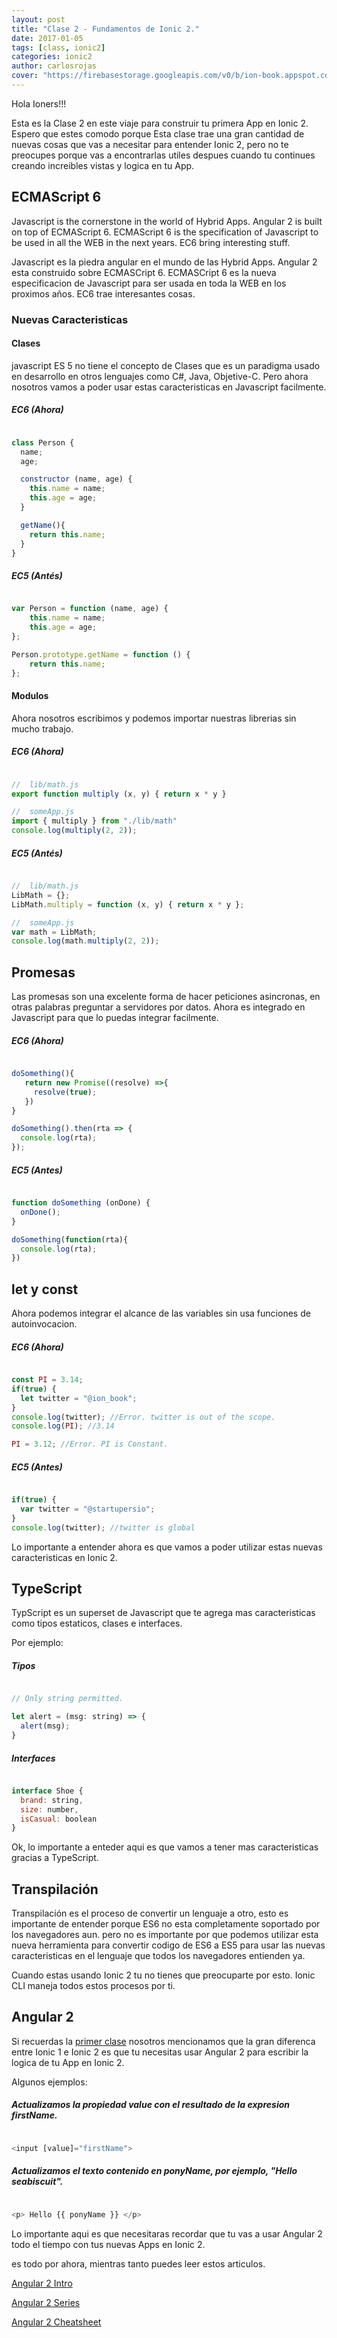 ```yaml
---
layout: post
title: "Clase 2 - Fundamentos de Ionic 2."
date: 2017-01-05
tags: [class, ionic2]
categories: ionic2
author: carlosrojas
cover: "https://firebasestorage.googleapis.com/v0/b/ion-book.appspot.com/o/posts%2Fclase2%2Fclase2.png?alt=media&token=2d7a8b80-e4d7-4a18-a0bc-2e4c7c12ba1e"
---
```


<amp-img width="1024" height="512" layout="responsive" src="https://firebasestorage.googleapis.com/v0/b/ion-book.appspot.com/o/posts%2Fclase2%2Fclase2.png?alt=media&token=2d7a8b80-e4d7-4a18-a0bc-2e4c7c12ba1e"></amp-img> 

Hola Ioners!!!

Esta es la Clase 2 en este viaje para construir tu primera App en Ionic 2. Espero que estes comodo porque Esta
clase trae una gran cantidad de nuevas cosas que vas a necesitar para entender Ionic 2, pero no te preocupes porque
vas a encontrarlas utiles despues cuando tu continues creando increibles vistas y logica en tu App.

## ECMAScript 6

<amp-img width="1024" height="512" layout="responsive" src="https://firebasestorage.googleapis.com/v0/b/startupers-9cbb6.appspot.com/o/Posts%2FkYzZHh%20(1).png?alt=media&token=6751662a-3239-41bb-948c-08b6d1eeefed" alt=""></amp-img>

Javascript is the cornerstone in the world of Hybrid Apps. Angular 2 is built on top of ECMAScript 6.
ECMAScript 6 is the specification of Javascript to be used in all the WEB in the next years. EC6 bring 
interesting stuff.

Javascript es la piedra angular en el mundo de las Hybrid Apps. Angular 2 esta construido sobre ECMASCript 6.
ECMASCript 6 es la nueva especificacion de Javascript para ser usada en toda la WEB en los proximos años. EC6 trae
interesantes cosas.

### Nuevas Caracteristicas

#### Clases

javascript ES 5 no tiene el concepto de Clases que es un paradigma usado en desarrollo en otros lenguajes como C#, Java,
Objetive-C. Pero ahora nosotros vamos a poder usar estas caracteristicas en Javascript facilmente.

##### EC6 (Ahora)

````javascript

class Person {
  name;
  age;

  constructor (name, age) {
    this.name = name;
    this.age = age;
  }

  getName(){
    return this.name;
  }
}

````

##### EC5 (Antés)

````javascript

var Person = function (name, age) {
    this.name = name;
    this.age = age;
};

Person.prototype.getName = function () {
    return this.name;
};

````
#### Modulos

Ahora nosotros escribimos y podemos importar nuestras librerias sin mucho trabajo.

##### EC6 (Ahora)

````javascript

//  lib/math.js
export function multiply (x, y) { return x * y }

//  someApp.js
import { multiply } from "./lib/math"
console.log(multiply(2, 2));

````

##### EC5 (Antés)

````javascript

//  lib/math.js
LibMath = {};
LibMath.multiply = function (x, y) { return x * y };

//  someApp.js
var math = LibMath;
console.log(math.multiply(2, 2));

````

## Promesas

Las promesas son una excelente forma de hacer peticiones asincronas, en otras palabras preguntar a servidores por datos. Ahora es integrado
en Javascript para que lo puedas integrar facilmente.

##### EC6 (Ahora)

````javascript

doSomething(){
   return new Promise((resolve) =>{
     resolve(true);
   })
}

doSomething().then(rta => {
  console.log(rta);
});

````

##### EC5 (Antes)

````javascript

function doSomething (onDone) {
  onDone();
}

doSomething(function(rta){
  console.log(rta);
})

````
## let y const

Ahora podemos integrar el alcance de las variables sin usa funciones de autoinvocacion.

##### EC6 (Ahora)

````javascript

const PI = 3.14;
if(true) {
  let twitter = "@ion_book";
}
console.log(twitter); //Error. twitter is out of the scope.
console.log(PI); //3.14

PI = 3.12; //Error. PI is Constant.

````

##### EC5 (Antes)

````javascript

if(true) {
  var twitter = "@startupersio";
}
console.log(twitter); //twitter is global

````

Lo importante a entender ahora es que vamos a poder utilizar estas nuevas caracteristicas en Ionic 2.

## TypeScript

<amp-img width="1024" height="512" layout="responsive" src="https://firebasestorage.googleapis.com/v0/b/startupers-9cbb6.appspot.com/o/Posts%2Fhm2KzP%20(1).jpg?alt=media&token=55c515d2-a07c-4e48-b9c4-386c1ee7efee" alt=""></amp-img>

TypScript es un superset de Javascript que te agrega mas caracteristicas como tipos estaticos, clases e interfaces.

Por ejemplo:

##### Tipos

````javascript

// Only string permitted.

let alert = (msg: string) => {
  alert(msg);
}

````

##### Interfaces

````javascript

interface Shoe {
  brand: string,
  size: number,
  isCasual: boolean
}

````

Ok, lo importante a enteder aqui es que vamos a tener mas caracteristicas gracias a TypeScript.

## Transpilación

Transpilación es el proceso de convertir un lenguaje a otro, esto es importante de entender porque ES6 no esta completamente
soportado por los navegadores aun. pero no es importante por que podemos utilizar esta nueva herramienta para convertir 
codigo de ES6 a ES5 para usar las nuevas caracteristicas en el lenguaje que todos los navegadores entienden ya.

Cuando estas usando Ionic 2 tu no tienes que preocuparte por esto. Ionic CLI maneja todos estos procesos por ti.


## Angular 2

<amp-img width="1024" height="512" layout="responsive" src="https://firebasestorage.googleapis.com/v0/b/startupers-9cbb6.appspot.com/o/Posts%2FZiY7lT8%20(1).jpg?alt=media&token=2a2737ac-f30c-46e6-954d-c6711734a8df" alt=""></amp-img>

Si recuerdas la [primer clase](http://j.mp/2iKqoeV) nosotros mencionamos que la gran diferenca entre Ionic 1 e Ionic 2 es que tu necesitas
usar Angular 2 para escribir la logica de tu App en Ionic 2.

Algunos ejemplos:

##### Actualizamos la propiedad value con el resultado de la expresion firstName.

````javascript

<input [value]="firstName">

````

#####  Actualizamos el texto contenido en ponyName, por ejemplo, "Hello seabiscuit".

````javascript

<p> Hello {{ ponyName }} </p>

````
Lo importante aqui es que necesitaras recordar que tu vas a usar Angular 2 todo el tiempo con tus nuevas Apps en Ionic 2.

es todo por ahora, mientras tanto puedes leer estos articulos.

[Angular 2 Intro](http://j.mp/2gRgW9A)

[Angular 2 Series](http://j.mp/1zaQGbP)

[Angular 2 Cheatsheet](http://j.mp/2gReoIz)

